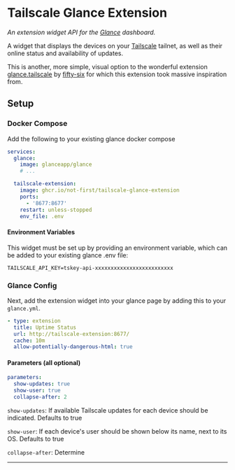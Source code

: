 # Tailscale Glance Extension
_An extension widget API for the [Glance](https://github.com/glanceapp/glance) dashboard._

A widget that displays the devices on your [Tailscale](https://tailscale.com/) tailnet, as well as their online status and availability of updates.

This is another, more simple, visual option to the wonderful extension [glance.tailscale](https://github.com/fifty-six/glance.tailscale) by [fifty-six](https://github.com/fifty-six) for which this extension took massive inspiration from.

## Setup
### Docker Compose
Add the following to your existing glance docker compose
```yml
services:
  glance:
    image: glanceapp/glance
    # ...

  tailscale-extension:
    image: ghcr.io/not-first/tailscale-glance-extension
    ports:
      - '8677:8677'
    restart: unless-stopped
    env_file: .env
```
#### Environment Variables
This widget must be set up by providing an environment variable, which can be added to your existing glance .env file:
```env
TAILSCALE_API_KEY=tskey-api-xxxxxxxxxxxxxxxxxxxxxxxxx
```

### Glance Config
Next, add the extension widget into your glance page by adding this to your `glance.yml`.
```yml
- type: extension
  title: Uptime Status
  url: http://tailscale-extension:8677/
  cache: 10m
  allow-potentially-dangerous-html: true
```
#### Parameters (all optional)
```yml
parameters:
  show-updates: true
  show-user: true
  collapse-after: 2
```

`show-updates`: If available Tailscale updates for each device should be indicated. Defaults to true

`show-user`: If each device's user should be shown below its name, next to its OS. Defaults to true

`collapse-after`: Determine


---

